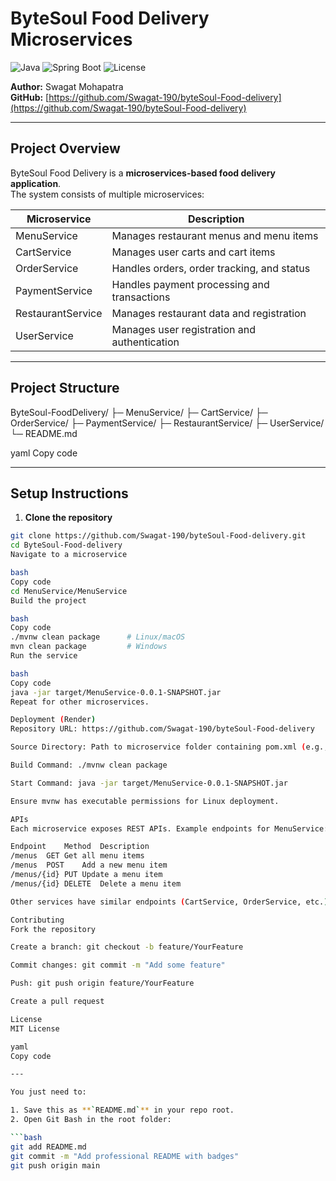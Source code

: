 # ByteSoul Food Delivery Microservices

![Java](https://img.shields.io/badge/Java-17-blue)
![Spring Boot](https://img.shields.io/badge/Spring_Boot-3.0-green)
![License](https://img.shields.io/badge/License-MIT-yellow)

**Author:** Swagat Mohapatra  
**GitHub:** [https://github.com/Swagat-190/byteSoul-Food-delivery](https://github.com/Swagat-190/byteSoul-Food-delivery)  

---

## Project Overview
ByteSoul Food Delivery is a **microservices-based food delivery application**.  
The system consists of multiple microservices:

| Microservice       | Description                                         |
|-------------------|-----------------------------------------------------|
| MenuService        | Manages restaurant menus and menu items            |
| CartService        | Manages user carts and cart items                  |
| OrderService       | Handles orders, order tracking, and status         |
| PaymentService     | Handles payment processing and transactions        |
| RestaurantService  | Manages restaurant data and registration           |
| UserService        | Manages user registration and authentication      |

---

## Project Structure
ByteSoul-FoodDelivery/
├─ MenuService/
├─ CartService/
├─ OrderService/
├─ PaymentService/
├─ RestaurantService/
├─ UserService/
└─ README.md

yaml
Copy code

---

## Setup Instructions

1. **Clone the repository**
```bash
git clone https://github.com/Swagat-190/byteSoul-Food-delivery.git
cd ByteSoul-Food-delivery
Navigate to a microservice

bash
Copy code
cd MenuService/MenuService
Build the project

bash
Copy code
./mvnw clean package      # Linux/macOS
mvn clean package         # Windows
Run the service

bash
Copy code
java -jar target/MenuService-0.0.1-SNAPSHOT.jar
Repeat for other microservices.

Deployment (Render)
Repository URL: https://github.com/Swagat-190/byteSoul-Food-delivery

Source Directory: Path to microservice folder containing pom.xml (e.g., MenuService - Copy/MenuService)

Build Command: ./mvnw clean package

Start Command: java -jar target/MenuService-0.0.1-SNAPSHOT.jar

Ensure mvnw has executable permissions for Linux deployment.

APIs
Each microservice exposes REST APIs. Example endpoints for MenuService:

Endpoint	Method	Description
/menus	GET	Get all menu items
/menus	POST	Add a new menu item
/menus/{id}	PUT	Update a menu item
/menus/{id}	DELETE	Delete a menu item

Other services have similar endpoints (CartService, OrderService, etc.).

Contributing
Fork the repository

Create a branch: git checkout -b feature/YourFeature

Commit changes: git commit -m "Add some feature"

Push: git push origin feature/YourFeature

Create a pull request

License
MIT License

yaml
Copy code

---

You just need to:  

1. Save this as **`README.md`** in your repo root.  
2. Open Git Bash in the root folder:  

```bash
git add README.md
git commit -m "Add professional README with badges"
git push origin main
